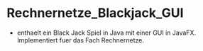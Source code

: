 # Rechnernetze_Blackjack_GUI
* enthaelt ein Black Jack Spiel in Java mit einer GUI in JavaFX. Implementiert fuer das Fach Rechnernetze.
